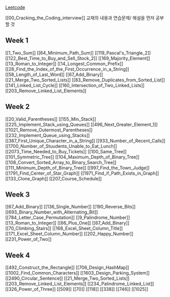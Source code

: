 [Leetcode](https://leetcode.com/explore/)

[[00_Cracking_the_Coding_interview]] 교재의 내용과 연습문제/ 해설을 먼저 공부할 것
## Week 1
[[1_Two_Sum]]
[[64_Minimum_Path_Sum]]
[[119_Pascal's_Triangle_2]]
[[122_Best_Time_to_Buy_and_Sell_Stock_2]]
[[169_Majority_Element]]
[[13_Roman_to_Integer]]
[[14_Longest_Common_Prefix]]
[[28_Find_the_Index_of_the_First_Occurrence_in_a_String]]
[[58_Length_of_Last_Word]]
[[67_Add_Binary]]
[[21_Merge_Two_Sorted_Lists]]
[[83_Remove_Duplicates_from_Sorted_List]]
[[141_Linked_List_Cycle]]
[[160_Intersection_of_Two_Linked_Lists]]
[[203_Remove_Linked_List_Elements]]

## Week 2
[[20_Valid_Parentheses]]
[[155_Min_Stack]]
[[225_Implement_Stack_using_Queues]]
[[496_Next_Greater_Element_1]]
[[1021_Remove_Outermost_Parentheses]]
[[232_Implement_Queue_using_Stacks]]
[[387_First_Unique_Character_in_a_String]]
[[933_Number_of_Recent_Calls]]
[[1700_Number_of_Stuudents_Unable_to_Eat_Lunch]]
[[2073_Time_Needed_to_Buy_Tickets]]
[[100_Same_Tree]]
[[101_Symmetric_Tree]]
[[104_Maximum_Depth_of_Binary_Tree]]
[[108_Convert_Sorted_Array_to_Binary_Search_Tree]]
[[111_Minimum_Depth_of_Binary_Tree]]
[[997_Find_the_Town_Judge]]
[[1791_Find_Center_of_Star_Graph]]
[[1971_Find_if_Path_Exists_in_Graph]]
[[133_Clone_Graph]]
[[207_Course_Schedule]]
## Week 3
[[67_Add_Binary]]
[[136_Single_Number]]
[[190_Reverse_Bits]]
[[693_Binary_Number_with_Alternating_Bit]]
[[784_Letter_Case_Permutation]]
[[9_Palindrome_Number]]
[[13_Roman_to_Integer]]
[[66_Plus_One]]
[[67_Add_Binary]]
[[70_Climbing_Stairs]]
[[168_Excel_Sheet_Column_Title]]
[[171_Excel_Sheet_Column_Number]]
[[202_Happy_Number]]
[[231_Power_of_Two]]

## Week 4
[[492_Construct_the_Rectangle]]
[[706_Design_HashMap]]
[[1002_Find_Common_Characters]]
[[1603_Design_Parking_System]]
[[2490_Circular_Sentence]]
[[21_Merge_Two_Sorted_Lists]]
[[203_Remove_Linked_List_Elements]]
[[234_Palindrome_Linked_List]]
[[326_Power_of_Three]]
[[509]]
[[70]]
[[118]]
[[338]]
[[746]]
[[1025]]
